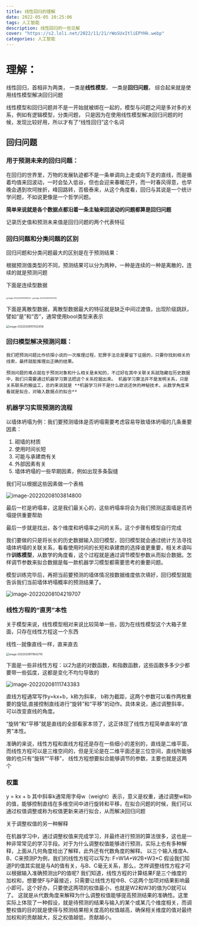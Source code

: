 ```yaml
---
title: 线性回归的理解
date: 2022-05-05 10:25:06
tags: 人工智能
description: 线性回归的一些见解
cover: "https://s2.loli.net/2022/11/21/rWoSUxItliEPYHk.webp"
categories: 人工智能
---
```


# 理解：

线性回归，首相非为两类， 一类是**线性模型**， 一类是**回归问题**， 综合起来就是使用线性模型解决回归问题

线性模型和回归问题并不是一开始就被绑在一起的，模型与问题之间是多对多的关系，例如有逻辑模型，分类问题， 只是因为在使用线性模型解决回归问题的时候，发现比较好用，所以才有了“线性回归”这个名词 

## 回归问题

### 用于预测未来的回归问题：

在回归的世界里，万物的发展轨迹都不是一条单调向上走或向下走的直线，而是循着均值来回波动，一时会坠入低谷，但也会迎来春暖花开，而一时春风得意，也早晚会遇到坎坷挫折，峰回路转，否极泰来，从这个角度看，回归与其说是一个统计学问题，不如说更像是一个哲学问题。

**简单来说就是各个数据点都沿着一条主轴来回波动的问题都算是回归问题**

记录历史值和预测未来值是回归问题的两个代表特征

### 回归问题和分类问题的区别

回归问题和分类问题最大的区别是在于预测结果：

根据预测值类型的不同，预测结果可以分为两种，一种是连续的一种是离散的，连续的就是预测问题

下面是连续型数据

<img src="https://s2.loli.net/2022/11/05/YNksCrpM8vGLg1F.png" alt="image-20220208100958124" style="zoom:33%;" />

<img src="https://s2.loli.net/2022/11/09/vl19fdzeQbDoCSE.png" alt="image-20220208101032518" style="zoom:33%;" />

下面是离散型数据，离散型数据最大的特征就是缺乏中间过渡值，出现阶级跳跃，譬如“是”和“否”，通常使用bool类型来表示

<img src="https://s2.loli.net/2022/11/05/HQ5q7Kn8NoIaxze.png" alt="image-20220208101532456" style="zoom: 50%;" />

### 回归模型解决预测问题：

	我们把预测问题比作侦探小说的一次推理过程，犯罪手法总是要留下证据的，只要你找到相关的线索，最终就能推理出正确的结果。
	
	预测问题的难点就在于预测对象和什么相关是未知的，不过好在其中关联关系就隐藏在历史数据中，我们只需要通过机器学习算法把这个关系挖掘出来。 机器学习算法并不是发明关系，只是关系联系的搬运工，总的来说就是 **机器学习并不是什么欲说还休的神秘技术，从数学角度来看就是拟合，对输入数据点的拟合**

### 机器学习实现预测的流程

以墙体坍塌为例：我们要预测墙体是否坍塌需要考虑容易导致墙体坍塌的几条重要因素：

1. 砌墙的材质
2. 使用时间长短
3. 可能与承建商有关
4. 外部因素有关
5. 墙体坍塌的一些早期因素，例如出现多条裂缝

我们可以根据这些因素做一个表格

![image-20220208103814800](https://s2.loli.net/2022/11/05/iHZv2JLEQWAFr1b.png)

最后一栏是坍塌率，这是我们最关心的，这些坍塌率将会为我们预测这面墙是否坍塌提供重要帮助

最后一步就是找出，各个维度和坍塌率之间的关系，这个步骤有模型自行完成

我们要做的只是将长长的历史数据输入回归模型，回归模型就会通过统计方法寻找墙体坍塌的关联关系，看看使用时间的长短和承建商的选择谁更重要，相关术语叫作**训练模型**，从数学的角度看，这个过程就是通过调节模型参数从而拟合数据。怎样调节参数来拟合数据是每一款机器学习模型都需要思考的重要问题。

模型训练完毕后，再把当前要预测的墙体情况按数据维度依次填好，回归模型就能告诉我们当前墙体坍塌概率的预测结果了。

![image-20220208104219707](https://s2.loli.net/2022/11/05/CKq6BGepHLjir3l.png)

### 线性方程的“直男”本性

关于模型来说，线性模型相对来说比较简单一些，因为在线性模型这个大箱子里面，只存在线性方程这一个东西

线性--就像直线一样，直来直去

<img src="https://s2.loli.net/2022/11/05/X7CjUgtKzBPkLoa.png" alt="image-20220208111642710" style="zoom: 50%;" />

下面是一些非线性方程：以2为底的对数函数，和指数函数，这些函数多多少少都要带一些弧度，这都是变化不均匀导致的

![image-20220208111743383](https://s2.loli.net/2022/11/05/zUNqOALgEHbdZc7.png)

直线方程通常写作y=kx+b，k称为斜率， b称为截距，这两个参数可以看作两枚重要的旋钮,直接控制直线进行“旋转”和“平移”的动作。具体来说，通过调整斜率，可以改变直线的角度。

“旋转”和“平移”就是直线的全部看家本领了，这正体现了线性方程简单直率的“直男”本性。

准确的来说，线性方程和直线方程还是存在一些细小的差别的，直线是二维平面，而线性方程可以是三维空间的，但是无论是在二维平面还是三位空间，直线所能够做的也只有“旋转”“平移”， 线性方程想要拟合能够调节的参数，主要也就是这两个

### 权重

y = kx + b 其中斜率k通常用字母w（weight）表示，意义是权重，通过调整w和b的值，能够控制直线在多维空间中进行旋转和平移，在拟合问题的时候，我们可以通过权值调整或称为权值更新来进行拟合，从而解决回归问题

关于调整权值的另一种解释

在机器学习中，通过调整权值来完成学习，并最终进行预测的算法很多，这也是一种非常常见的学习手段。对于为什么调整权值能够进行预测，实际上也有多种解释，上面从几何角度给出了解释，此外还有代数角度的解释。
以三个输入维度A、B、C来预测P为例，我们的线性方程可以写为:
F=W1*A+W2*B+W3*C
假设我们知道P的值其实就是与A的值有关，与B、C毫无关系，那么，怎样调整线性方程才可以根据输入准确预测出P的值呢?
我们知道，线性方程的计算结果F是三个维度的加权和，想要使F与P最接近，只需要让线性方程中B、C这两个加项对结果影响最小即可。这个好办，只要使这两项的权值最小，也就是W2和W3的值为O就可以了。
这就是从代数角度来解释为什么调整权值能够提高预测结果的准确性。这里实际上体现了一种假设，就是待预测的结果与输入的某个或某几个维度相关，而调整权值的目的就是使得与预测结果相关度高的权值越高，确保相关维度的值对最终加权和的贡献越大，反之权值越低，贡献越小。
